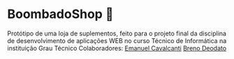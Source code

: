 # BoombadoShop 💪
Protótipo de uma loja de suplementos, feito para o projeto final da disciplina de desenvolvimento de aplicações WEB no curso Técnico de Informática na instituição Grau Técnico
Colaboradores:
<a href="https://www.instagram.com/emanuelmanel/">Emanuel Cavalcanti</a>
<a href="https://www.instagram.com/brenodeodato/">Breno Deodato</a>
